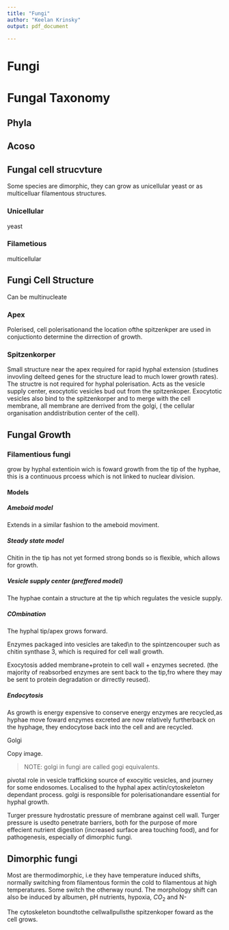 ```yaml
---
title: "Fungi"
author: "Keelan Krinsky"
output: pdf_document
 
---
```


# Fungi

# Fungal Taxonomy 

## Phyla 

## Acoso

## Fungal cell strucvture
Some species are dimorphic, they can grow as unicellular yeast or as multicelluar filamentous structures.

### Unicellular 
yeast

### Filametious 
multicellular

## Fungi Cell Structure
Can be multinucleate

### Apex 
Polerised, cell polerisationand the location ofthe spitzenkper are used in conjuctionto determine the dirrection of growth. 

### Spitzenkorper
Small structure near the apex required for rapid hyphal extension (studines invovling delteed genes for the structure lead to much lower growth rates). The structre is not required for hyphal polerisation. Acts as the vesicle supply center, exocytotic vesicles bud out from the spitzenkoper. Exocytotic vesicles also bind to the spitzenkorper and to merge with the cell membrane, all membrane are derrived from the golgi, ( the cellular organisation anddistribution center of the cell).  

## Fungal Growth

### Filamentious fungi
grow by hyphal extentioin wich is foward growth from the tip of the hyphae, this is a continuous prcoess which is not linked to nuclear division. 

#### Models 

##### Ameboid model
Extends in a similar fashion to the ameboid moviment. 

##### Steady state model 
Chitin in the tip has not yet formed strong bonds so is flexible, which allows for growth. 


##### Vesicle supply center (preffered model)
The hyphae contain a structure at the tip which regulates the vesicle supply. 

##### COmbination
The hyphal tip/apex grows forward. 

Enzymes packaged into vesicles are taked\n to the spintzencouper such as chitin synthase 3, which is required for cell wall growth.  

Exocytosis
added membrane+protein to cell wall + enzymes secreted. (the majority of reabsorbed enzymes are sent back to the tip,fro where they may be sent to protein degradation or dirrectly reused).

##### Endocytosis 
As growth is energy expensive to conserve energy enzymes are recycled,as hyphae move foward enzymes excreted are now relatively furtherback on the hyphage, they endocytose back into the cell and are recycled.

Golgi

Copy image.

> NOTE: golgi in fungi are called gogi equivalents. 

pivotal role in vesicle trafficking 
source of exocyitic vesicles, and journey for some endosomes. Localised to the hyphal apex actin/cytoskeleton dependant process. golgi is responsible for polerisationandare essential for hyphal growth. 

Turger pressure
hydrostatic pressure of membrane against cell wall. Turger pressure is usedto penetrate barriers, both for the purpose of more effecient nutrient digestion (increased surface area touching food), and for pathogenesis, especially of dimorphic fungi.

## Dimorphic fungi
Most are thermodimorphic, i.e they have temperature induced shifts, normally switching from filamentous formin the cold to filamentous at high temperatures. Some switch the otherway round. The morphology shift can also be induced by albumen, pH nutrients, hypoxia, $CO_2$ and N-


The cytoskeleton boundtothe cellwallpullsthe spitzenkoper foward as the cell grows. 


